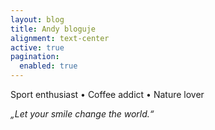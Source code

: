 ```yaml
---
layout: blog
title: Andy bloguje
alignment: text-center
active: true
pagination: 
  enabled: true
---
```

Sport enthusiast • Coffee addict • Nature lover

_„Let your smile change the world.“_
